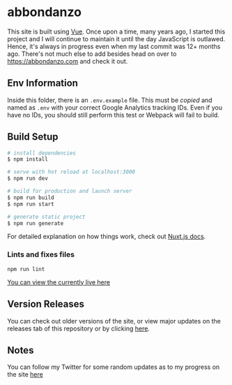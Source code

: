 # abbondanzo

This site is built using [Vue](https://vuejs.org/). Once upon a time, many years ago, I started this project and I will continue to maintain it until the day JavaScript is outlawed. Hence, it's always in progress even when my last commit was 12+ months ago. There's not much else to add besides head on over to https://abbondanzo.com and check it out.

## Env Information

Inside this folder, there is an `.env.example` file. This must be _copied_ and named as `.env` with your correct Google Analytics tracking IDs. Even if you have no IDs, you should still perform this test or Webpack will fail to build.

## Build Setup

```bash
# install dependencies
$ npm install

# serve with hot reload at localhost:3000
$ npm run dev

# build for production and launch server
$ npm run build
$ npm run start

# generate static project
$ npm run generate
```

For detailed explanation on how things work, check out [Nuxt.js docs](https://nuxtjs.org).

### Lints and fixes files

```
npm run lint
```

[You can view the currently live here](http://abbondanzo.com)

## Version Releases

You can check out older versions of the site, or view major updates on the releases tab of this repository or by clicking [here](https://github.com/Abbondanzo/PersonalWebsite/releases).

## Notes

You can follow my Twitter for some random updates as to my progress on the site [here](https://twitter.com/PAbbondanzo)
